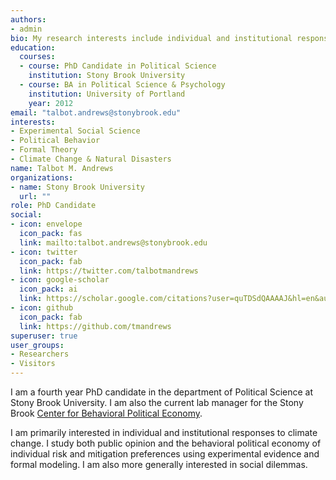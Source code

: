 ```yaml
---
authors:
- admin
bio: My research interests include individual and institutional responses to climate change.
education:
  courses:
  - course: PhD Candidate in Political Science
    institution: Stony Brook University
  - course: BA in Political Science & Psychology
    institution: University of Portland
    year: 2012
email: "talbot.andrews@stonybrook.edu"
interests:
- Experimental Social Science
- Political Behavior
- Formal Theory
- Climate Change & Natural Disasters
name: Talbot M. Andrews
organizations:
- name: Stony Brook University
  url: ""
role: PhD Candidate
social:
- icon: envelope
  icon_pack: fas
  link: mailto:talbot.andrews@stonybrook.edu
- icon: twitter
  icon_pack: fab
  link: https://twitter.com/talbotmandrews
- icon: google-scholar
  icon_pack: ai
  link: https://scholar.google.com/citations?user=quTDSdQAAAAJ&hl=en&authuser=1
- icon: github
  icon_pack: fab
  link: https://github.com/tmandrews
superuser: true
user_groups:
- Researchers
- Visitors
---
```

I am a fourth year PhD candidate in the department of Political Science at Stony Brook University. I am also the current lab manager for the Stony Brook [Center for Behavioral Political Economy](https://www.stonybrook.edu/commcms/cbpe/). 

I am primarily interested in individual and institutional responses to climate change. I study both public opinion and the behavioral political economy of individual risk and mitigation preferences using experimental evidence and formal modeling. I am also more generally interested in social dilemmas.